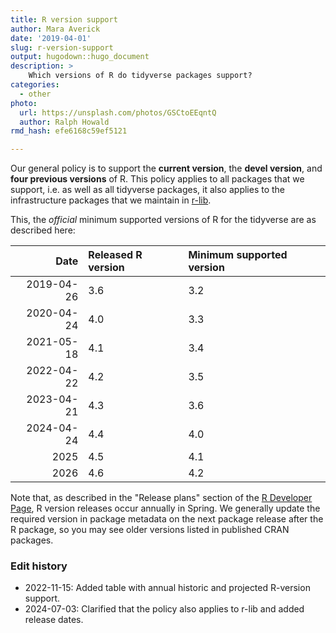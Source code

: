 ```yaml
---
title: R version support
author: Mara Averick
date: '2019-04-01'
slug: r-version-support
output: hugodown::hugo_document
description: >
    Which versions of R do tidyverse packages support?
categories:
  - other
photo:
  url: https://unsplash.com/photos/GSCtoEEqntQ
  author: Ralph Howald
rmd_hash: efe6168c59ef5121

---
```


Our general policy is to support the **current version**, the **devel version**, and **four previous versions** of R. This policy applies to all packages that we support, i.e. as well as all tidyverse packages, it also applies to the infrastructure packages that we maintain in [r-lib](https://github.com/r-lib).

This, the *official* minimum supported versions of R for the tidyverse are as described here:

| Date       | Released R version | Minimum supported version |
|-----------:|:-------------------|:--------------------------|
| 2019-04-26 | 3.6                | 3.2                       |
| 2020-04-24 | 4.0                | 3.3                       |
| 2021-05-18 | 4.1                | 3.4                       |
| 2022-04-22 | 4.2                | 3.5                       |
| 2023-04-21 | 4.3                | 3.6                       |
| 2024-04-24 | 4.4                | 4.0                       |
| 2025       | 4.5                | 4.1                       |
| 2026       | 4.6                | 4.2                       |

Note that, as described in the "Release plans" section of the [R Developer Page](https://developer.r-project.org/), R version releases occur annually in Spring. We generally update the required version in package metadata on the next package release after the R package, so you may see older versions listed in published CRAN packages.

### Edit history

* 2022-11-15: Added table with annual historic and projected R-version support.
* 2024-07-03: Clarified that the policy also applies to r-lib and added release dates.
